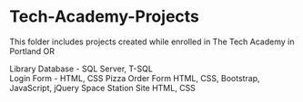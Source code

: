 # Tech-Academy-Projects
This folder includes projects created while enrolled in The Tech Academy in Portland OR

Library Database -  SQL Server, T-SQL <br>
Login Form -        HTML, CSS
Pizza Order Form    HTML, CSS, Bootstrap, JavaScript, jQuery
Space Station Site  HTML, CSS 

